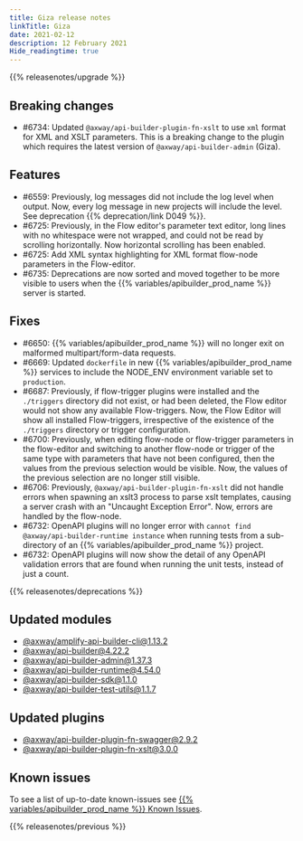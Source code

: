 ```yaml
---
title: Giza release notes
linkTitle: Giza
date: 2021-02-12
description: 12 February 2021
Hide_readingtime: true
---
```


{{% releasenotes/upgrade %}}

## Breaking changes

* #6734: Updated `@axway/api-builder-plugin-fn-xslt` to use `xml` format for XML and XSLT parameters. This is a breaking change to the plugin which requires the latest version of `@axway/api-builder-admin` (Giza).

## Features

* #6559: Previously, log messages did not include the log level when output. Now, every log message in new projects will include the level. See deprecation {{% deprecation/link D049 %}}.
* #6725: Previously, in the Flow editor's parameter text editor, long lines with no whitespace were not wrapped, and could not be read by scrolling horizontally. Now horizontal scrolling has been enabled.
* #6725: Add XML syntax highlighting for XML format flow-node parameters in the Flow-editor.
* #6735: Deprecations are now sorted and moved together to be more visible to users when the {{% variables/apibuilder_prod_name %}} server is started.

## Fixes

* #6650: {{% variables/apibuilder_prod_name %}} will no longer exit on malformed multipart/form-data requests.
* #6669: Updated `dockerfile` in new {{% variables/apibuilder_prod_name %}} services to include the NODE_ENV environment variable set to `production`.
* #6687: Previously, if flow-trigger plugins were installed and the `./triggers` directory did not exist, or had been deleted, the Flow editor would not show any available Flow-triggers. Now, the Flow Editor will show all installed Flow-triggers, irrespective of the existence of the `./triggers` directory or trigger configuration.
* #6700: Previously, when editing flow-node or flow-trigger parameters in the flow-editor and switching to another flow-node or trigger of the same type with parameters that have not been configured, then the values from the previous selection would be visible. Now, the values of the previous selection are no longer still visible.
* #6706: Previously, `@axway/api-builder-plugin-fn-xslt` did not handle errors when spawning an xslt3 process to parse xslt templates, causing a server crash with an "Uncaught Exception Error". Now, errors are handled by the flow-node.
* #6732: OpenAPI plugins will no longer error with `cannot find @axway/api-builder-runtime instance` when running tests from a sub-directory of an {{% variables/apibuilder_prod_name %}} project.
* #6732: OpenAPI plugins will now show the detail of any OpenAPI validation errors that are found when running the unit tests, instead of just a count.

{{% releasenotes/deprecations %}}

## Updated modules

* [@axway/amplify-api-builder-cli@1.13.2](https://www.npmjs.com/package/@axway/amplify-api-builder-cli/v/1.13.2)
* [@axway/api-builder@4.22.2](https://www.npmjs.com/package/@axway/api-builder/v/4.22.2)
* [@axway/api-builder-admin@1.37.3](https://www.npmjs.com/package/@axway/api-builder-admin/v/1.37.3)
* [@axway/api-builder-runtime@4.54.0](https://www.npmjs.com/package/@axway/api-builder-runtime/v/4.54.0)
* [@axway/api-builder-sdk@1.1.0](https://www.npmjs.com/package/@axway/api-builder-sdk/v/1.1.0)
* [@axway/api-builder-test-utils@1.1.7](https://www.npmjs.com/package/@axway/api-builder-test-utils/v/1.1.7)

## Updated plugins

* [@axway/api-builder-plugin-fn-swagger@2.9.2](https://www.npmjs.com/package/@axway/api-builder-plugin-fn-swagger/v/2.9.2)
* [@axway/api-builder-plugin-fn-xslt@3.0.0](https://www.npmjs.com/package/@axway/api-builder-plugin-fn-xslt/v/3.0.0)

## Known issues

To see a list of up-to-date known-issues see [{{% variables/apibuilder_prod_name %}} Known Issues](/docs/known_issues).

{{% releasenotes/previous %}}

